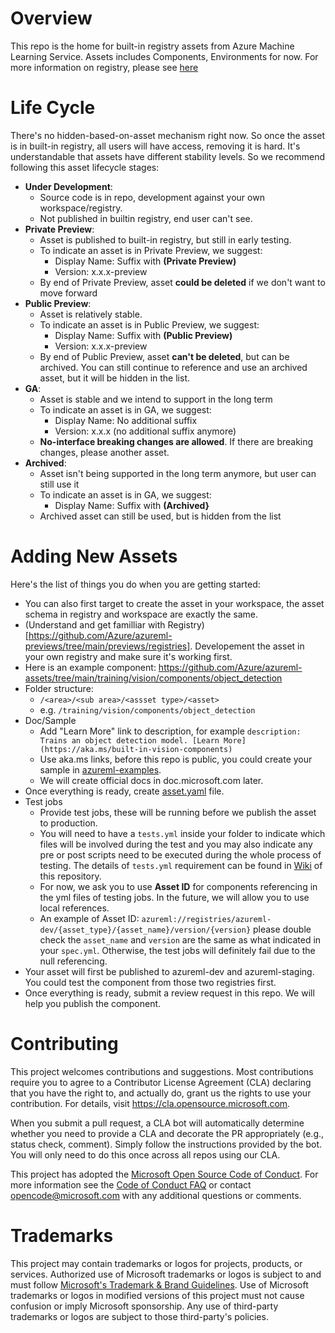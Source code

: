 # Overview
This repo is the home for built-in registry assets from Azure Machine Learning Service. Assets includes Components, Environments for now. For more information on registry, please see [here](https://github.com/Azure/azureml-previews/tree/main/previews/registries)

# Life Cycle
There's no hidden-based-on-asset mechanism right now. So once the asset is in built-in registry, all users will have access, removing it is hard. It's understandable that assets have different stability levels. So we recommend following this asset lifecycle stages:
* **Under Development**: 
  * Source code is in repo, development against your own workspace/registry.
  * Not published in builtin registry, end user can't see.
* **Private Preview**: 
  * Asset is published to built-in registry, but still in early testing.
  * To indicate an asset is in Private Preview, we suggest:
    * Display Name: Suffix with **(Private Preview)**
    * Version: x.x.x-preview
  * By end of Private Preview, asset **could be deleted** if we don't want to move forward
* **Public Preview**:
  * Asset is relatively stable. 
  * To indicate an asset is in Public Preview, we suggest:
    * Display Name: Suffix with **(Public Preview)**
    * Version: x.x.x-preview
  * By end of Public Preview, asset **can't be deleted**, but can be archived. You can still continue to reference and use an archived asset, but it will be hidden in the list.
* **GA**: 
  * Asset is stable and we intend to support in the long term
  * To indicate an asset is in GA, we suggest:
    * Display Name: No additional suffix
    * Version: x.x.x (no additional suffix anymore)
  * **No-interface breaking changes are allowed**. If there are breaking changes, please another asset.
* **Archived**:
  * Asset isn't being supported in the long term anymore, but user can still use it
  * To indicate an asset is in GA, we suggest:
    * Display Name: Suffix with **(Archived}**
  * Archived asset can still be used, but is hidden from the list

# Adding New Assets
Here's the list of things you do when you are getting started:
* You can also first target to create the asset in your workspace, the asset schema in registry and workspace are exactly the same.
* (Understand and get familliar with Registry)[https://github.com/Azure/azureml-previews/tree/main/previews/registries]. Developement the asset in your own registry and make sure it's working first. 
* Here is an example component: https://github.com/Azure/azureml-assets/tree/main/training/vision/components/object_detection
* Folder structure:
  * ```/<area>/<sub area>/<assset type>/<asset>```
  * e.g. ```/training/vision/components/object_detection```
* Doc/Sample
  * Add "Learn More" link to description, for example
  ```description: Trains an object detection model. [Learn More](https://aka.ms/built-in-vision-components)```
  * Use aka.ms links, before this repo is public, you could create your sample in [azureml-examples](https://github.com/Azure/azureml-examples/tree/main).
  * We will create official docs in doc.microsoft.com later.
* Once everything is ready, create [asset.yaml](https://github.com/Azure/azureml-assets/blob/release/latest/component/train_object_detection_model/object_detection/asset.yaml) file.
* Test jobs
  * Provide test jobs, these will be running before we publish the asset to production.
  * You will need to have a `tests.yml` inside your folder to indicate which files will be involved during the test and you may also indicate any pre or post scripts need to be executed during the whole process of testing. The details of `tests.yml` requirement can be found in [Wiki](https://github.com/Azure/azureml-assets/wiki/Adding-Test-Job) of this repository.
  * For now, we ask you to use **Asset ID** for components referencing in the yml files of testing jobs. In the future, we will allow you to use local references.
  * An example of Asset ID:
  `azureml://registries/azureml-dev/{asset_type}/{asset_name}/version/{version}`
  please double check the `asset_name` and `version` are the same as what indicated in your `spec.yml`. Otherwise, the test jobs will definitely fail due to the null referencing.
* Your asset will first be published to azureml-dev and azureml-staging. You could test the component from those two registries first.
* Once everything is ready, submit a review request in this repo. We will help you publish the component.

# Contributing

This project welcomes contributions and suggestions.  Most contributions require you to agree to a
Contributor License Agreement (CLA) declaring that you have the right to, and actually do, grant us
the rights to use your contribution. For details, visit https://cla.opensource.microsoft.com.

When you submit a pull request, a CLA bot will automatically determine whether you need to provide
a CLA and decorate the PR appropriately (e.g., status check, comment). Simply follow the instructions
provided by the bot. You will only need to do this once across all repos using our CLA.

This project has adopted the [Microsoft Open Source Code of Conduct](https://opensource.microsoft.com/codeofconduct/).
For more information see the [Code of Conduct FAQ](https://opensource.microsoft.com/codeofconduct/faq/) or
contact [opencode@microsoft.com](mailto:opencode@microsoft.com) with any additional questions or comments.

# Trademarks

This project may contain trademarks or logos for projects, products, or services. Authorized use of Microsoft 
trademarks or logos is subject to and must follow 
[Microsoft's Trademark & Brand Guidelines](https://www.microsoft.com/en-us/legal/intellectualproperty/trademarks/usage/general).
Use of Microsoft trademarks or logos in modified versions of this project must not cause confusion or imply Microsoft sponsorship.
Any use of third-party trademarks or logos are subject to those third-party's policies.
